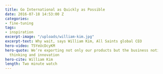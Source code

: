```yaml
---
title: Go International as Quickly as Possible
date: 2016-07-18 14:53:00 Z
categories:
- fine-tuning
tags:
- inspiration
excerpt-image: "/uploads/william-kim.jpg"
excerpt-text: Why wait, says William Kim, All Saints global CEO
hero-video: T5YeUcDcyKM
hero-quote: We’re exporting not only our products but the business notion of design
  thinking and innovation
hero-cite: William Kim
length: Two minute watch
---
```



